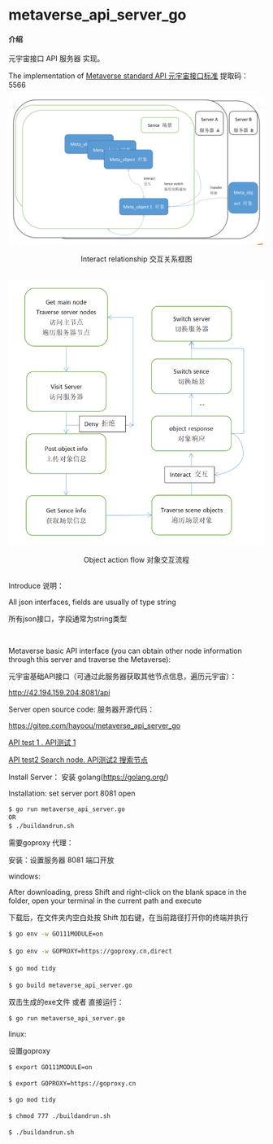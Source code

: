 # metaverse_api_server_go

#### 介绍
元宇宙接口 API 服务器 实现。 

The implementation of  [Metaverse standard API 元宇宙接口标准](https://pan.baidu.com/s/1yyHEw3puXZAQSflP295IEw?pwd=5566)
提取码：5566

![image](files/server-sence-object-relation.png)

<center>Interact relationship 交互关系框图</center>

<br>

![image](files/object-action-flow.png)

<center>Object action flow 对象交互流程</center>

<br>

Introduce 说明：

All json interfaces, fields are usually of type string

所有json接口，字段通常为string类型

<br>

Metaverse basic API interface (you can obtain other node information through this server and traverse the Metaverse):

元宇宙基础API接口（可通过此服务器获取其他节点信息，遍历元宇宙）：

http://42.194.159.204:8081/api

Server open source code: 服务器开源代码：

https://gitee.com/hayoou/metaverse_api_server_go


[API test 1 . API测试 1](http://42.194.159.204:8081/api?do=get_nodes&limit=10&offset=0)


[API test2 Search node. API测试2 搜索节点](http://42.194.159.204:8081/api?do=search_nodes&object_id=&field_name=&meta_api_class_id=meta-api-server&limit=10&offset=0)


Install Server：
安装 golang(https://golang.org/)

Installation: set server port 8081 open

```bash
$ go run metaverse_api_server.go
OR
$ ./buildandrun.sh
```

需要goproxy 代理：

安装：设置服务器 8081 端口开放

windows:

After downloading, press Shift and right-click on the blank space in the folder, open your terminal in the current path and execute

下载后，在文件夹内空白处按 Shift 加右键，在当前路径打开你的终端并执行
```bash
$ go env -w GO111MODULE=on

$ go env -w GOPROXY=https://goproxy.cn,direct

$ go mod tidy

$ go build metaverse_api_server.go 
```
双击生成的exe文件 或者 直接运行：
```bash
$ go run metaverse_api_server.go
```

linux:

设置goproxy
```
$ export GO111MODULE=on

$ export GOPROXY=https://goproxy.cn

$ go mod tidy

$ chmod 777 ./buildandrun.sh

$ ./buildandrun.sh
```

